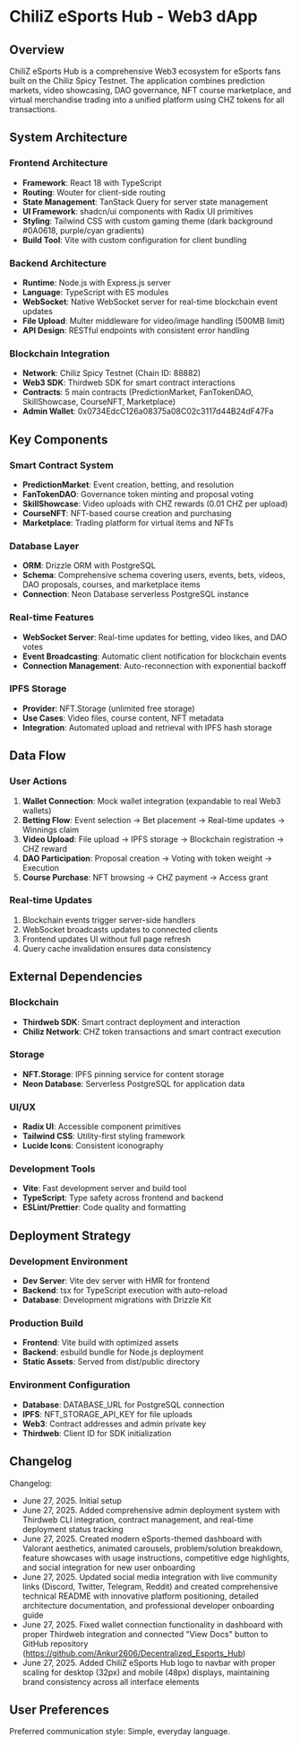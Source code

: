 # ChiliZ eSports Hub - Web3 dApp

## Overview

ChiliZ eSports Hub is a comprehensive Web3 ecosystem for eSports fans built on the Chiliz Spicy Testnet. The application combines prediction markets, video showcasing, DAO governance, NFT course marketplace, and virtual merchandise trading into a unified platform using CHZ tokens for all transactions.

## System Architecture

### Frontend Architecture
- **Framework**: React 18 with TypeScript
- **Routing**: Wouter for client-side routing
- **State Management**: TanStack Query for server state management
- **UI Framework**: shadcn/ui components with Radix UI primitives
- **Styling**: Tailwind CSS with custom gaming theme (dark background #0A0618, purple/cyan gradients)
- **Build Tool**: Vite with custom configuration for client bundling

### Backend Architecture
- **Runtime**: Node.js with Express.js server
- **Language**: TypeScript with ES modules
- **WebSocket**: Native WebSocket server for real-time blockchain event updates
- **File Upload**: Multer middleware for video/image handling (500MB limit)
- **API Design**: RESTful endpoints with consistent error handling

### Blockchain Integration
- **Network**: Chiliz Spicy Testnet (Chain ID: 88882)
- **Web3 SDK**: Thirdweb SDK for smart contract interactions
- **Contracts**: 5 main contracts (PredictionMarket, FanTokenDAO, SkillShowcase, CourseNFT, Marketplace)
- **Admin Wallet**: 0x0734EdcC126a08375a08C02c3117d44B24dF47Fa

## Key Components

### Smart Contract System
- **PredictionMarket**: Event creation, betting, and resolution
- **FanTokenDAO**: Governance token minting and proposal voting
- **SkillShowcase**: Video uploads with CHZ rewards (0.01 CHZ per upload)
- **CourseNFT**: NFT-based course creation and purchasing
- **Marketplace**: Trading platform for virtual items and NFTs

### Database Layer
- **ORM**: Drizzle ORM with PostgreSQL
- **Schema**: Comprehensive schema covering users, events, bets, videos, DAO proposals, courses, and marketplace items
- **Connection**: Neon Database serverless PostgreSQL instance

### Real-time Features
- **WebSocket Server**: Real-time updates for betting, video likes, and DAO votes
- **Event Broadcasting**: Automatic client notification for blockchain events
- **Connection Management**: Auto-reconnection with exponential backoff

### IPFS Storage
- **Provider**: NFT.Storage (unlimited free storage)
- **Use Cases**: Video files, course content, NFT metadata
- **Integration**: Automated upload and retrieval with IPFS hash storage

## Data Flow

### User Actions
1. **Wallet Connection**: Mock wallet integration (expandable to real Web3 wallets)
2. **Betting Flow**: Event selection → Bet placement → Real-time updates → Winnings claim
3. **Video Upload**: File upload → IPFS storage → Blockchain registration → CHZ reward
4. **DAO Participation**: Proposal creation → Voting with token weight → Execution
5. **Course Purchase**: NFT browsing → CHZ payment → Access grant

### Real-time Updates
1. Blockchain events trigger server-side handlers
2. WebSocket broadcasts updates to connected clients
3. Frontend updates UI without full page refresh
4. Query cache invalidation ensures data consistency

## External Dependencies

### Blockchain
- **Thirdweb SDK**: Smart contract deployment and interaction
- **Chiliz Network**: CHZ token transactions and smart contract execution

### Storage
- **NFT.Storage**: IPFS pinning service for content storage
- **Neon Database**: Serverless PostgreSQL for application data

### UI/UX
- **Radix UI**: Accessible component primitives
- **Tailwind CSS**: Utility-first styling framework
- **Lucide Icons**: Consistent iconography

### Development Tools
- **Vite**: Fast development server and build tool
- **TypeScript**: Type safety across frontend and backend
- **ESLint/Prettier**: Code quality and formatting

## Deployment Strategy

### Development Environment
- **Dev Server**: Vite dev server with HMR for frontend
- **Backend**: tsx for TypeScript execution with auto-reload
- **Database**: Development migrations with Drizzle Kit

### Production Build
- **Frontend**: Vite build with optimized assets
- **Backend**: esbuild bundle for Node.js deployment
- **Static Assets**: Served from dist/public directory

### Environment Configuration
- **Database**: DATABASE_URL for PostgreSQL connection
- **IPFS**: NFT_STORAGE_API_KEY for file uploads
- **Web3**: Contract addresses and admin private key
- **Thirdweb**: Client ID for SDK initialization

## Changelog

Changelog:
- June 27, 2025. Initial setup
- June 27, 2025. Added comprehensive admin deployment system with Thirdweb CLI integration, contract management, and real-time deployment status tracking
- June 27, 2025. Created modern eSports-themed dashboard with Valorant aesthetics, animated carousels, problem/solution breakdown, feature showcases with usage instructions, competitive edge highlights, and social integration for new user onboarding
- June 27, 2025. Updated social media integration with live community links (Discord, Twitter, Telegram, Reddit) and created comprehensive technical README with innovative platform positioning, detailed architecture documentation, and professional developer onboarding guide
- June 27, 2025. Fixed wallet connection functionality in dashboard with proper Thirdweb integration and connected "View Docs" button to GitHub repository (https://github.com/Ankur2606/Decentralized_Esports_Hub)
- June 27, 2025. Added ChiliZ eSports Hub logo to navbar with proper scaling for desktop (32px) and mobile (48px) displays, maintaining brand consistency across all interface elements

## User Preferences

Preferred communication style: Simple, everyday language.